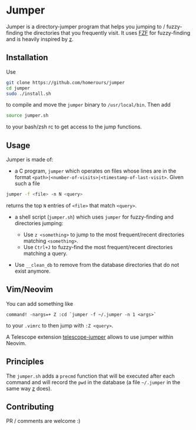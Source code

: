 # Jumper

Jumper is a directory-jumper program that helps you jumping to / fuzzy-finding the directories that you frequently visit.
It uses [FZF](https://github.com/junegunn/fzf) for fuzzy-finding and is heavily inspired by [z](https://github.com/rupa/z).

## Installation
Use
```bash
git clone https://github.com/homerours/jumper
cd jumper
sudo ./install.sh
```
to compile and move the `jumper` binary to `/usr/local/bin`. Then add 
```bash
source jumper.sh
```
to your bash/zsh rc to get access to the jump functions.

## Usage
Jumper is made of:
- a C program, `jumper` which operates on files whose lines are in the format `<path>|<number-of-visits>|<timestamp-of-last-visit>`. Given such a file
```bash
jumper -f <file> -n N <query>
```
returns the top `N` entries of `<file>` that match `<query>`.

- a shell script (`jumper.sh`) which uses `jumper` for fuzzy-finding and directories jumping:
    - Use `z <something>` to jump to the most frequent/recent directories matching `<something>`.
    - Use `Ctrl+J` to fuzzy-find the most frequent/recent directories matching a query.

- Use `__clean_db` to remove from the database directories that do not exist anymore.

## Vim/Neovim

You can add something like
```
command! -nargs=+ Z :cd `jumper -f ~/.jumper -n 1 <args>`
```
to your `.vimrc` to then jump with `:Z <query>`.

A Telescope extension [telescope-jumper](https://github.com/homerours/telescope-jumper) allows to use jumper within Neovim.

## Principles

The `jumper.sh` adds a `precmd` function that will be executed after each command and will record the `pwd` in the database (a file `~/.jumper` in the same way [z](https://github.com/rupa/z) does).

## Contributing

PR / comments are welcome :)
